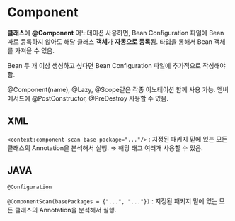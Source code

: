 # Component

**클래스**에 **@Component** 어노테이션 사용하면, Bean Configuration 파일에 Bean 따로 등록하지 않아도 해당 클래스 **객체**가 **자동으로 등록**됨. 타입을 통해서 Bean 객체를 가져올 수 있음.

Bean 두 개 이상 생성하고 싶다면 Bean Configuration 파일에 추가적으로 작성해야 함.

@Component(name), @Lazy, @Scope같은 각종 어노테이션 함께 사용 가능. 멤버 메서드에 @PostConstructor, @PreDestroy 사용할 수 있음.

## XML

`<context:component-scan base-package="..."/>` : 지정된 패키지 밑에 있는 모든 클래스의 Annotation을 분석해서 실행. ⇒ 해당 태그 여러개 사용할 수 있음.

## JAVA

`@Configuration`

`@ComponentScan(basePackages = {"...", "..."})` : 지정된 패키지 밑에 있는 모든 클래스의 Annotation을 분석해서 실행.
